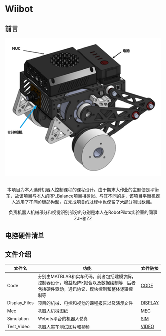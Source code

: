 # Wiibot

## 前言
<div align=center>
<img src="https://github.com/WilliamGwok/Wiibot/blob/main/Disply_Files/Figure/Robot_Design.png" width="710px">
</div>
<br>
<p align="center">本项目为本人选修机器人控制课程的课程设计。由于期末大作业的主题便是平衡车，故该项目与本人的RP_Balance项目相类似。与其不同的是，该项目平衡机器人选用了不同的腿部构型，在完成项目的过程中也保留了大部分测试数据。</p>
<p align="center">负责机器人机械部分和视觉识别部分的分别是本人在RobotPilots实验室的同事ZJH和ZZ</p>

## 电控硬件清单


## 文件介绍

| 文件名 | 功能 | 文件链接 |
|---|---|---|
| Code | 分别由MATBLAB和实车代码，前者包括建模求解，控制器设计，增益矩阵K拟合以及数据绘制等，后者包括硬件驱动，通讯协议，模块控制和整体逻辑控制等 | [CODE](https://github.com/WilliamGwok/Wiibot/tree/main/Code) |
| Display_Files | 项目的机械、电控和视觉的课程报告以及演示文件 | [DISPLAY](https://github.com/WilliamGwok/Wiibot/tree/main/Disply_Files) |
| Mec | 机器人机械图纸 | [MEC](https://github.com/WilliamGwok/Wiibot/tree/main/Mec/balance) |
| Simulation | Webots平台的机器人仿真 | [SIM](https://github.com/WilliamGwok/Wiibot/tree/main/Simulation/webots) |
| Test_Video | 机器人实车测试图片和视频 | [VIDEO](https://github.com/WilliamGwok/Wiibot/tree/main/Test_Video) |



